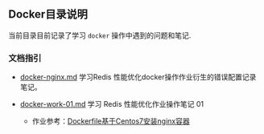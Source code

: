 ## Docker目录说明

当前目录目前记录了学习 `docker` 操作中遇到的问题和笔记.

### 文档指引

- [docker-nginx.md](./docker-nginx.md) 学习Redis 性能优化docker操作作业衍生的错误配置记录笔记。

- [docker-work-01.md](./docker-work-01.md)  学习 Redis 性能优化作业操作笔记 01
  
  - 作业参考：[Dockerfile基于Centos7安装nginx容器](https://blog.51cto.com/msiyuetian/2345072?source=dra)
